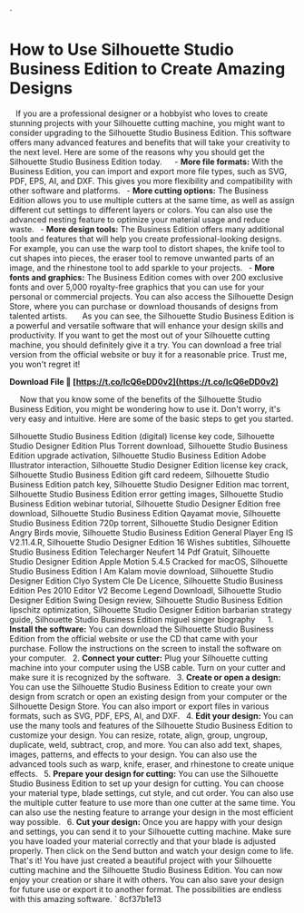 
 `
# How to Use Silhouette Studio Business Edition to Create Amazing Designs
` `
If you are a professional designer or a hobbyist who loves to create stunning projects with your Silhouette cutting machine, you might want to consider upgrading to the Silhouette Studio Business Edition. This software offers many advanced features and benefits that will take your creativity to the next level. Here are some of the reasons why you should get the Silhouette Studio Business Edition today.
` `
`
`- **More file formats:** With the Business Edition, you can import and export more file types, such as SVG, PDF, EPS, AI, and DXF. This gives you more flexibility and compatibility with other software and platforms.
`
`- **More cutting options:** The Business Edition allows you to use multiple cutters at the same time, as well as assign different cut settings to different layers or colors. You can also use the advanced nesting feature to optimize your material usage and reduce waste.
`
`- **More design tools:** The Business Edition offers many additional tools and features that will help you create professional-looking designs. For example, you can use the warp tool to distort shapes, the knife tool to cut shapes into pieces, the eraser tool to remove unwanted parts of an image, and the rhinestone tool to add sparkle to your projects.
`
`- **More fonts and graphics:** The Business Edition comes with over 200 exclusive fonts and over 5,000 royalty-free graphics that you can use for your personal or commercial projects. You can also access the Silhouette Design Store, where you can purchase or download thousands of designs from talented artists.
`
`
` `
As you can see, the Silhouette Studio Business Edition is a powerful and versatile software that will enhance your design skills and productivity. If you want to get the most out of your Silhouette cutting machine, you should definitely give it a try. You can download a free trial version from the official website or buy it for a reasonable price. Trust me, you won't regret it!
 
**Download File 🔗 [https://t.co/IcQ6eDD0v2](https://t.co/IcQ6eDD0v2)**


`  `
Now that you know some of the benefits of the Silhouette Studio Business Edition, you might be wondering how to use it. Don't worry, it's very easy and intuitive. Here are some of the basic steps to get you started.
 
Silhouette Studio Business Edition (digital) license key code,  Silhouette Studio Designer Edition Plus Torrent download,  Silhouette Studio Business Edition upgrade activation,  Silhouette Studio Business Edition Adobe Illustrator interaction,  Silhouette Studio Designer Edition license key crack,  Silhouette Studio Business Edition gift card redeem,  Silhouette Studio Business Edition patch key,  Silhouette Studio Designer Edition mac torrent,  Silhouette Studio Business Edition error getting images,  Silhouette Studio Business Edition webinar tutorial,  Silhouette Studio Designer Edition free download,  Silhouette Studio Business Edition Qayamat movie,  Silhouette Studio Business Edition 720p torrent,  Silhouette Studio Designer Edition Angry Birds movie,  Silhouette Studio Business Edition General Player Eng IS V2.11.4.R,  Silhouette Studio Designer Edition 16 Wishes subtitles,  Silhouette Studio Business Edition Telecharger Neufert 14 Pdf Gratuit,  Silhouette Studio Designer Edition Apple Motion 5.4.5 Cracked for macOS,  Silhouette Studio Business Edition I Am Kalam movie download,  Silhouette Studio Designer Edition Clyo System Cle De Licence,  Silhouette Studio Business Edition Pes 2010 Editor V2 Become Legend Downloadl,  Silhouette Studio Designer Edition Swing Design review,  Silhouette Studio Business Edition lipschitz optimization,  Silhouette Studio Designer Edition barbarian strategy guide,  Silhouette Studio Business Edition miguel singer biography
` `
`
`1. **Install the software:** You can download the Silhouette Studio Business Edition from the official website or use the CD that came with your purchase. Follow the instructions on the screen to install the software on your computer.
`
`2. **Connect your cutter:** Plug your Silhouette cutting machine into your computer using the USB cable. Turn on your cutter and make sure it is recognized by the software.
`
`3. **Create or open a design:** You can use the Silhouette Studio Business Edition to create your own design from scratch or open an existing design from your computer or the Silhouette Design Store. You can also import or export files in various formats, such as SVG, PDF, EPS, AI, and DXF.
`
`4. **Edit your design:** You can use the many tools and features of the Silhouette Studio Business Edition to customize your design. You can resize, rotate, align, group, ungroup, duplicate, weld, subtract, crop, and more. You can also add text, shapes, images, patterns, and effects to your design. You can also use the advanced tools such as warp, knife, eraser, and rhinestone to create unique effects.
`
`5. **Prepare your design for cutting:** You can use the Silhouette Studio Business Edition to set up your design for cutting. You can choose your material type, blade settings, cut style, and cut order. You can also use the multiple cutter feature to use more than one cutter at the same time. You can also use the nesting feature to arrange your design in the most efficient way possible.
`
`6. **Cut your design:** Once you are happy with your design and settings, you can send it to your Silhouette cutting machine. Make sure you have loaded your material correctly and that your blade is adjusted properly. Then click on the Send button and watch your design come to life.
`
`
` `
That's it! You have just created a beautiful project with your Silhouette cutting machine and the Silhouette Studio Business Edition. You can now enjoy your creation or share it with others. You can also save your design for future use or export it to another format. The possibilities are endless with this amazing software.
` 8cf37b1e13
 
